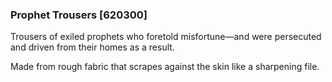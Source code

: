 ### Prophet Trousers [620300]

Trousers of exiled prophets who foretold misfortune—and were persecuted and driven from their homes as a result.

Made from rough fabric that scrapes against the skin like a sharpening file.